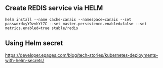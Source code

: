 ## Create REDIS service via HELM

```
helm install --name cache-canais --namespace=canais --set password=yY9zvhYf7C --set master.persistence.enabled=false --set metrics.enabled=true stable/redis
```

## Using Helm secret

https://developer.epages.com/blog/tech-stories/kubernetes-deployments-with-helm-secrets/
